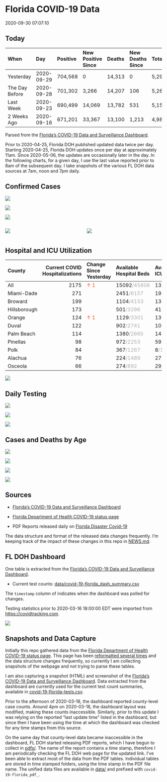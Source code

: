 Florida COVID-19 Data
================
2020-09-30 07:07:10

## Today

| When           | Day        | Positive | New Positive Since | Deaths | New Deaths Since | Total     |
| :------------- | :--------- | :------- | :----------------- | :----- | :--------------- | :-------- |
| Yesterday      | 2020-09-29 | 704,568  | 0                  | 14,313 | 0                | 5,290,116 |
| The Day Before | 2020-09-28 | 701,302  | 3,266              | 14,207 | 106              | 5,261,672 |
| Last Week      | 2020-09-23 | 690,499  | 14,069             | 13,782 | 531              | 5,155,980 |
| 2 Weeks Ago    | 2020-09-16 | 671,201  | 33,367             | 13,100 | 1,213            | 4,984,023 |

Parsed from the [Florida’s COVID-19 Data and Surveillance
Dashboard](https://fdoh.maps.arcgis.com/apps/opsdashboard/index.html#/8d0de33f260d444c852a615dc7837c86).

Prior to 2020-04-25, Florida DOH published updated data twice per day.
Starting 2020-04-25, Florida DOH updates once per day at approximately
11am. Since 2020-05-06, the updates are occasionally later in the day.
In the following charts, for a given day, I use the last value reported
prior to 8am of the subsequent day. I take snapshots of the various FL
DOH data sources at 7am, noon and 7pm daily.

## Confirmed Cases

![](plots/covid-19-florida-daily-test-changes.png)

![](plots/covid-19-florida-deaths-by-day.png)

![](plots/covid-19-florida-county-top-6.png)

<div class="columns">

<div class="column is-full-mobile">

![](plots/covid-19-florida-testing.png)

</div>

<div class="column is-full-mobile">

![](plots/covid-19-florida-total-positive.png)

</div>

</div>

## Hospital and ICU Utilization

| County       | Current COVID Hospitalizations | Change Since Yesterday                  | Available Hospital Beds                      | Available ICU Beds                         |
| :----------- | -----------------------------: | :-------------------------------------- | :------------------------------------------- | :----------------------------------------- |
| All          |                           2175 | <span style="color: #EC4E20">↑ 1</span> | 15092<span style="color: #aaa">/45806</span> | 1360<span style="color: #aaa">/4703</span> |
| Miami-Dade   |                            271 |                                         | 2451<span style="color: #aaa">/6157</span>   | 194<span style="color: #aaa">/750</span>   |
| Broward      |                            199 |                                         | 1104<span style="color: #aaa">/4153</span>   | 134<span style="color: #aaa">/387</span>   |
| Hillsborough |                            173 |                                         | 501<span style="color: #aaa">/3296</span>    | 41<span style="color: #aaa">/335</span>    |
| Orange       |                            124 | <span style="color: #EC4E20">↑ 1</span> | 1129<span style="color: #aaa">/3301</span>   | 133<span style="color: #aaa">/271</span>   |
| Duval        |                            122 |                                         | 902<span style="color: #aaa">/2741</span>    | 109<span style="color: #aaa">/328</span>   |
| Palm Beach   |                            114 |                                         | 1380<span style="color: #aaa">/2665</span>   | 142<span style="color: #aaa">/264</span>   |
| Pinellas     |                             98 |                                         | 972<span style="color: #aaa">/2253</span>    | 59<span style="color: #aaa">/232</span>    |
| Polk         |                             84 |                                         | 367<span style="color: #aaa">/1267</span>    | 8<span style="color: #aaa">/140</span>     |
| Alachua      |                             76 |                                         | 224<span style="color: #aaa">/1489</span>    | 27<span style="color: #aaa">/281</span>    |
| Osceola      |                             66 |                                         | 274<span style="color: #aaa">/892</span>     | 29<span style="color: #aaa">/94</span>     |

![](plots/covid-19-florida-icu-usage.png)

## Daily Testing

![](plots/covid-19-florida-tests-per-case.png)

<!-- ![](plots/covid-19-florida-change-new-cases.png) -->

![](plots/covid-19-florida-tests-percent-positive.png)

![](plots/covid-19-florida-test-and-case-growth.png)

## Cases and Deaths by Age

![](plots/covid-19-florida-weekly-events-by-age.png)

![](plots/covid-19-florida-age.png)

![](plots/covid-19-florida-age-deaths.png)

![](plots/covid-19-florida-age-sex.png)

## Sources

  - [Florida’s COVID-19 Data and Surveillance
    Dashboard](https://fdoh.maps.arcgis.com/apps/opsdashboard/index.html#/8d0de33f260d444c852a615dc7837c86)

  - [Florida Department of Health COVID-19 status
    page](http://www.floridahealth.gov/diseases-and-conditions/COVID-19/)

  - PDF Reports released daily on [Florida Disaster
    Covid-19](http://www.floridahealth.gov/diseases-and-conditions/COVID-19/)

The data structure and format of the released data changes frequently.
I’m keeping track of the impact of these changes in this repo in
[NEWS.md](NEWS.md).

## FL DOH Dashboard

One table is extracted from the [Florida’s COVID-19 Data and
Surveillance
Dashboard](https://fdoh.maps.arcgis.com/apps/opsdashboard/index.html#/8d0de33f260d444c852a615dc7837c86).

  - Current test counts:
    [data/covid-19-florida\_dash\_summary.csv](data/covid-19-florida_dash_summary.csv)

The `timestamp` column of indicates when the dashboard was polled for
changes.

Testing statistics prior to 2020-03-16 18:00:00 EDT were imported from
<https://covidtracking.com>.

![](screenshots/fodh_maps_arcgis_com__apps__opsdashboard.png)

## Snapshots and Data Capture

Initially this repo gathered data from the [Florida Department of Health
COVID-19 status
page](http://www.floridahealth.gov/diseases-and-conditions/COVID-19/).
This page has been [reformatted several
times](screenshots/floridahealth_gov__diseases-and-conditions__COVID-19.png)
and the data structure changes frequently, so currently I am collecting
snapshots of the webpage and not trying to parse these tables.

I am also capturing a snapshot (HTML) and screenshot of the [Florida’s
COVID-19 Data and Surveillance
Dashboard](https://fdoh.maps.arcgis.com/apps/opsdashboard/index.html#/8d0de33f260d444c852a615dc7837c86).
Data extracted from the dashboard are currently used for the current
test count summaries, available in
[covid-19-florida-tests.csv](covid-19-florida-tests.csv).

Prior to the afternoon of 2020-03-18, the dashboard reported
county-level case counts. Around 4pm on 2020-03-18, the dashboard layout
was modified, making these counts inaccessible. Similarly, prior to this
update I was relying on the reported “last update time” listed in the
dashboard, but since then I have been using the time at which the
dashboard was checked for any time stamps from this source.

On the same day that county-level data became inaccessible in the
dashboard, FL DOH started releasing PDF reports, which I have begun to
collect in [pdfs/](pdfs/). The name of the report contains a time stamp,
therefore I am periodically checking the FL DOH web page for the updated
link. I’ve been able to extract most of the data from the PDF tables.
Individual tables are stored in time stamped folders, using the time
stamp in the PDF file name. The unified data files are available in
[data/](data/) and prefixed with `covid-19-florida_pdf_`.
